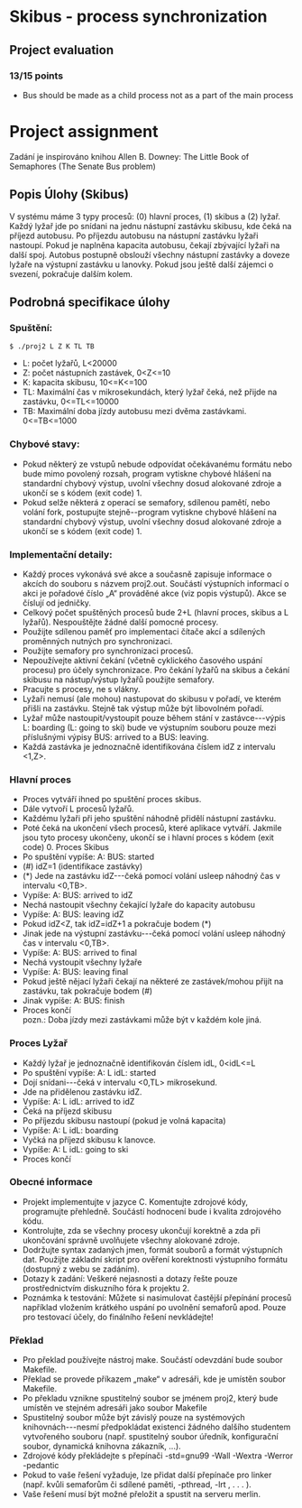 # Skibus - process synchronization
## Project evaluation
### 13/15 points
- Bus should be made as a child process not as a part of the main process

# Project assignment
Zadání je inspirováno knihou Allen B. Downey: The Little Book of Semaphores (The Senate Bus
problem)
## Popis Úlohy (Skibus)
V systému máme 3 typy procesů: (0) hlavní proces, (1) skibus a (2) lyžař. Každý lyžař jde po snídani
na jednu nástupní zastávku skibusu, kde čeká na příjezd autobusu. Po příjezdu autobusu na nástupní
zastávku lyžaři nastoupí. Pokud je naplněna kapacita autobusu, čekají zbývající lyžaři na další spoj.
Autobus postupně obslouží všechny nástupní zastávky a doveze lyžaře na výstupní zastávku u lanovky.
Pokud jsou ještě další zájemci o svezení, pokračuje dalším kolem.
## Podrobná specifikace úlohy
### Spuštění:
    $ ./proj2 L Z K TL TB
- L: počet lyžařů, L<20000
- Z: počet nástupních zastávek, 0<Z<=10
- K: kapacita skibusu, 10<=K<=100
- TL: Maximální čas v mikrosekundách, který lyžař čeká, než přijde na zastávku, 0<=TL<=10000
- TB: Maximální doba jízdy autobusu mezi dvěma zastávkami. 0<=TB<=1000
### Chybové stavy:
- Pokud některý ze vstupů nebude odpovídat očekávanému formátu nebo bude mimo povolený
rozsah, program vytiskne chybové hlášení na standardní chybový výstup, uvolní všechny dosud
alokované zdroje a ukončí se s kódem (exit code) 1.
- Pokud selže některá z operací se semafory, sdílenou pamětí, nebo volání fork, postupujte
stejně--program vytiskne chybové hlášení na standardní chybový výstup, uvolní všechny dosud
alokované zdroje a ukončí se s kódem (exit code) 1.
### Implementační detaily:
- Každý proces vykonává své akce a současně zapisuje informace o akcích do souboru s názvem
proj2.out. Součástí výstupních informací o akci je pořadové číslo „A“ prováděné akce (viz
popis výstupů). Akce se číslují od jedničky.
- Celkový počet spuštěných procesů bude 2+L (hlavní proces, skibus a L lyžařů). Nespouštějte
žádné další pomocné procesy.
- Použijte sdílenou paměť pro implementaci čítače akcí a sdílených proměnných nutných pro
synchronizaci.
- Použijte semafory pro synchronizaci procesů.
- Nepoužívejte aktivní čekání (včetně cyklického časového uspání procesu) pro účely
synchronizace. Pro čekání lyžařů na skibus a čekání skibusu na nástup/výstup lyžařů použijte
semafory.
- Pracujte s procesy, ne s vlákny.
- Lyžaři nemusí (ale mohou) nastupovat do skibusu v pořadí, ve kterém přišli na zastávku. Stejně
tak výstup může být libovolném pořadí.
- Lyžař může nastoupit/vystoupit pouze během stání v zastávce---výpis L: boarding (L: going to
ski) bude ve výstupním souboru pouze mezi příslušnými výpisy BUS: arrived to a BUS:
leaving.
- Každá zastávka je jednoznačně identifikována číslem idZ z intervalu <1,Z>.
### Hlavní proces
- Proces vytváří ihned po spuštění proces skibus.
- Dále vytvoří L procesů lyžařů.
- Každému lyžaři při jeho spuštění náhodně přidělí nástupní zastávku.
- Poté čeká na ukončení všech procesů, které aplikace vytváří. Jakmile jsou tyto procesy
ukončeny, ukončí se i hlavní proces s kódem (exit code) 0.
Proces Skibus
- Po spuštění vypíše: A: BUS: started
- (#) idZ=1 (identifikace zastávky)
- (*) Jede na zastávku idZ---čeká pomocí volání usleep náhodný čas v intervalu <0,TB>.
- Vypíše: A: BUS: arrived to idZ
- Nechá nastoupit všechny čekající lyžaře do kapacity autobusu
- Vypíše: A: BUS: leaving idZ
- Pokud idZ<Z, tak idZ=idZ+1 a pokračuje bodem (*)
- Jinak jede na výstupní zastávku---čeká pomocí volání usleep náhodný čas v intervalu <0,TB>.
- Vypíše: A: BUS: arrived to final
- Nechá vystoupit všechny lyžaře
- Vypíše: A: BUS: leaving final
- Pokud ještě nějací lyžaři čekají na některé ze zastávek/mohou přijít na zastávku, tak pokračuje
bodem (#)
- Jinak vypíše: A: BUS: finish
- Proces končí\
pozn.: Doba jízdy mezi zastávkami může být v každém kole jiná.
### Proces Lyžař
- Každý lyžař je jednoznačně identifikován číslem idL, 0<idL<=L
- Po spuštění vypíše: A: L idL: started
- Dojí snídani---čeká v intervalu <0,TL> mikrosekund.
- Jde na přidělenou zastávku idZ.
- Vypíše: A: L idL: arrived to idZ
- Čeká na příjezd skibusu
- Po příjezdu skibusu nastoupí (pokud je volná kapacita)
- Vypíše: A: L idL: boarding
- Vyčká na příjezd skibusu k lanovce.
- Vypíše: A: L idL: going to ski
- Proces končí
### Obecné informace
- Projekt implementujte v jazyce C. Komentujte zdrojové kódy, programujte přehledně. Součástí
hodnocení bude i kvalita zdrojového kódu.
- Kontrolujte, zda se všechny procesy ukončují korektně a zda při ukončování správně uvolňujete
všechny alokované zdroje.
- Dodržujte syntax zadaných jmen, formát souborů a formát výstupních dat. Použijte základní
skript pro ověření korektnosti výstupního formátu (dostupný z webu se zadáním).
- Dotazy k zadání: Veškeré nejasnosti a dotazy řešte pouze prostřednictvím diskuzního fóra k
projektu 2.
- Poznámka k testování: Můžete si nasimulovat častější přepínání procesů například vložením
krátkého uspání po uvolnění semaforů apod. Pouze pro testovací účely, do finálního řešení
nevkládejte!
### Překlad
- Pro překlad používejte nástroj make. Součástí odevzdání bude soubor Makefile.
- Překlad se provede příkazem „make“ v adresáři, kde je umístěn soubor Makefile.
- Po překladu vznikne spustitelný soubor se jménem proj2, který bude umístěn ve stejném
adresáři jako soubor Makefile
- Spustitelný soubor může být závislý pouze na systémových knihovnách---nesmí předpokládat
existenci žádného dalšího studentem vytvořeného souboru (např. spustitelný soubor úředník,
konfigurační soubor, dynamická knihovna zákazník, ...).
- Zdrojové kódy překládejte s přepínači -std=gnu99 -Wall -Wextra -Werror -pedantic
- Pokud to vaše řešení vyžaduje, lze přidat další přepínače pro linker (např. kvůli semaforům či
sdílené paměti, -pthread, -lrt , . . . ).
- Vaše řešení musí být možné přeložit a spustit na serveru merlin.

